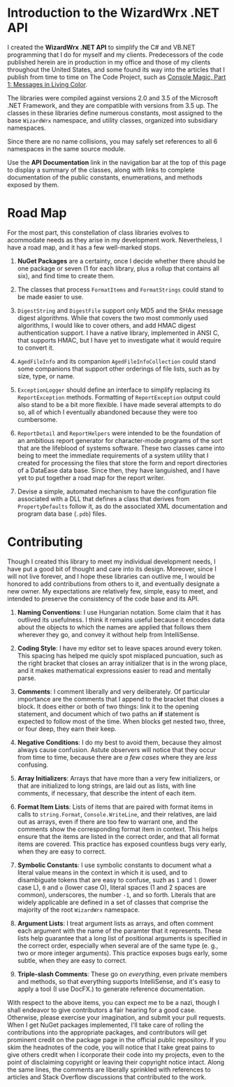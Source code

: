# Introduction to the WizardWrx .NET API

I created the __WizardWrx .NET API__ to simplify the C# and VB.NET programming
that I do for myself and my clients. Predecessors of the code published herein
are in production in my office and those of my clients throughout the United
States, and some found its way into the articles that I publish from time to
time on The Code Project, such as
[Console Magic, Part 1: Messages in Living Color](https://www.codeproject.com/Articles/989985/Console-Magic-Part-Messages-in-Living-Color "Console Magic, Part 1: Messages in Living Color").

The libraries were compiled against versions 2.0 and 3.5 of the Microsoft .NET
Framework, and they are compatible with versions from 3.5 up. The classes in
these libraries define numerous constants, most assigned to the base `WizardWrx`
namespace, and utility classes, organized into subsidiary namespaces.

Since there are no name collisions, you may safely set references to all 6
namespaces in the same source module.

Use the __API Documentation__ link in the navigation bar at the top of this page
to display a summary of the classes, along with links to complete documentation
of the public constants, enumerations, and methods exposed by them.

# Road Map

For the most part, this constellation of class libraries evolves to acommodate
needs as they arise in my development work. Nevertheless, I have a road map, and
it has a few well-marked stops.

1.	__NuGet Packages__ are a certainty, once I decide whether there should be
one package or seven (1 for each library, plus a rollup that contains all six),
and find time to create them.

2.	The classes that process `FormatItems` and `FormatStrings` could stand
to be made easier to use.

3.	`DigestString` and `DigestFile` support only MD5 and the SHAx message
digest algorithms. While that covers the two most commonly used algorithms, I
would like to cover others, and add HMAC digest authentication support. I have a
native library, implemented in ANSI C, that supports HMAC, but I have yet to
investigate what it would require to convert it.

4.	`AgedFileInfo` and its companion `AgedFileInfoCollection` could stand some
companions that support other orderings of file lists, such as by size, type, or
name.

5.	`ExceptionLogger` should define an interface to simplify replacing its
`ReportException` methods. Formatting of `ReportException` output could also
stand to be a bit more flexible. I have made several attempts to do so, all of
which I eventually abandoned because they were too cumbersome.

6.	`ReportDetail` and `ReportHelpers` were intended to be the foundation of
an ambitious report generator for character-mode programs of the sort that are
the lifeblood of systems software. These two classes came into being to meet the
immediate requirements of a system utility that I created for processing the
files that store the form and report directories of a DataEase data base. Since
then, they have languished, and I have yet to put together a road map for the
report writer.

7.	Devise a simple, automated mechanism to have the configuration file
associated with a DLL that defines a class that derives from `PropertyDefaults`
follow it, as do the associated XML documentation and program data base (`.pdb`)
files.

# Contributing

Though I created this library to meet my individual development needs, I have
put a good bit of thought and care into its design. Moreover, since I will not
live forever, and I hope these libraries can outlive me, I would be honored to
add contributions from others to it, and eventually designate a new owner. My
expectations are relatively few, simple, easy to meet, and intended to preserve
the consistency of the code base and its API.

1.	__Naming Conventions__: I use Hungarian notation. Some claim that it has
outlived its usefulness. I think it remains useful because it encodes data
about the objects to which the names are applied that follows them wherever they
go, and convey it without help from IntelliSense.

2.	__Coding Style__: I have my editor set to leave spaces around every token.
This spacing has helped me quicly spot misplaced puncuation, such as the right
bracket that closes an array initializer that is in the wrong place, and it
makes mathematical expressions easier to read and mentally parse.

3.	__Comments__: I comment liberally and very deliberately. Of particular
importance are the comments that I append to the bracket that closes a block. It
does either or both of two things: link it to the opening statement, and
document which of two paths an __if__ statement is expected to follow most of
the time. When blocks get nested two, three, or four deep, they earn their keep.

4.	__Negative Conditions__: I do my best to avoid them, because they almost
always cause confusion. Astute observers will notice that they occur from time
to time, because there are _a few cases_ where they are _less_ confusing.

5.	__Array Initializers__: Arrays that have more than a very few initializers,
or that are initialized to long strings, are laid out as lists, with line
comments, if necessary, that describe the intent of each item.

6.	__Format Item Lists__: Lists of items that are paired with format items in
calls to `string.Format`, `Console.WriteLine`, and their relatives, are laid out
as arrays, even if there are too few to warrant one, and the comments show the
corresponding format item in context. This helps ensure that the items are
listed in the correct order, and that all format items are covered. This
practice has exposed countless bugs very early, when they are easy to correct.

7.	__Symbolic Constants__: I use symbolic constants to document what a literal
value means in the context in which it is used, and to disambiguate tokens that
are easy to confuse, suzh as `1` and `l` (lower case L), `0` and `o` (lower case O),
literal spaces (1 and 2 spaces are common), underscores, the number `-1`, and so
forth. Literals that are widely applicable are defined in a set of classes that
comprise the majority of the root `WizardWrx` namespace.

8.	__Argument Lists__: I treat argument lists as arrays, and often comment each
argument with the name of the paramter that it represents. These lists help
guarantee that a long list of positional arguments is specified in the correct
order, especially when several are of the same type (e. g., two or more integer
arguments). This practice exposes bugs early, some subtle, when they are easy to
correct.

9.	__Triple-slash Comments__: These go on _everything_, even private members and
methods, so that everything supports IntelliSense, and it's easy to apply a tool
(I use DocFX.) to generate reference documentation.

With respect to the above items, you can expect me to be a nazi, though I shall
endeavor to give contributors a fair hearing for a good case. Otherwise, please
exercise your imagination, and submit your pull requests. When I get NuGet
packages implemented, I'll take care of rolling the contributions into the
appropriate packages, and contributors will get prominent credit on the package
page in the official public repository. If you skim the headnotes of the code,
you will notice that I take great pains to give others credit when I icorporate
their code into my projects, even to the point of disclaiming copyright or
leaving their copyright notice intact. Along the same lines, the comments are
liberally sprinkled with references to articles and Stack Overflow discussions
that contributed to the work.